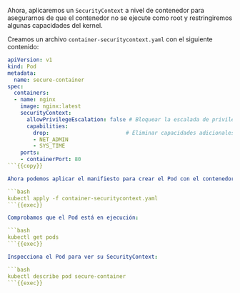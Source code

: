 Ahora, aplicaremos un `SecurityContext` a nivel de contenedor para asegurarnos de que el contenedor no se ejecute como root y restringiremos algunas capacidades del kernel.

Creamos un archivo `container-securitycontext.yaml` con el siguiente contenido:

```yaml
apiVersion: v1
kind: Pod
metadata:
  name: secure-container
spec:
  containers:
  - name: nginx
    image: nginx:latest
    securityContext:
      allowPrivilegeEscalation: false # Bloquear la escalada de privilegios
      capabilities:
        drop:                        # Eliminar capacidades adicionales
        - NET_ADMIN
        - SYS_TIME
    ports:
    - containerPort: 80
```{{copy}}

Ahora podemos aplicar el manifiesto para crear el Pod con el contenedor con su SecurityContext:

```bash
kubectl apply -f container-securitycontext.yaml
```{{exec}}

Comprobamos que el Pod está en ejecución: 

```bash
kubectl get pods
```{{exec}}

Inspecciona el Pod para ver su SecurityContext:

```bash
kubectl describe pod secure-container
```{{exec}}